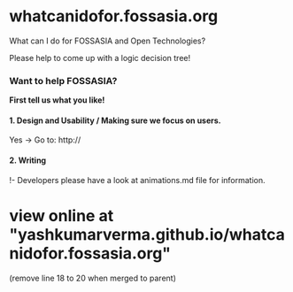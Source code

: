 # whatcanidofor.fossasia.org
What can I do for FOSSASIA and Open Technologies?

Please help to come up with a logic decision tree!

### Want to help FOSSASIA?


**First tell us what you like!**
#### 1. Design and Usability / Making sure we focus on users.

Yes -> Go to: http://

#### 2. Writing



!- Developers please have a look at animations.md file for information.
# view online at "yashkumarverma.github.io/whatcanidofor.fossasia.org"
(remove line 18 to 20 when merged to parent)
